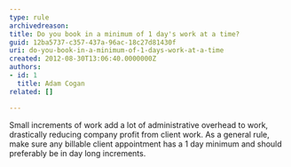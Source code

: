 ```yaml
---
type: rule
archivedreason: 
title: Do you book in a minimum of 1 day's work at a time?
guid: 12ba5737-c357-437a-96ac-18c27d81430f
uri: do-you-book-in-a-minimum-of-1-days-work-at-a-time
created: 2012-08-30T13:06:40.0000000Z
authors:
- id: 1
  title: Adam Cogan
related: []

---
```



<p>Small increments of work add a lot of administrative overhead to work, drastically reducing company profit from client work. As a general rule, make sure any billable client appointment has a 1 day minimum and should preferably be in day long increments.</p>
<br><excerpt class='endintro'></excerpt><br>




